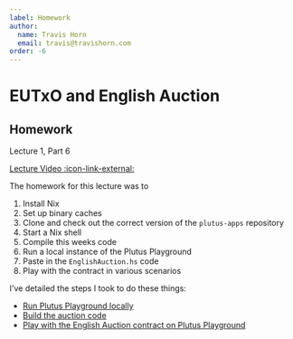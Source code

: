 ```yaml
---
label: Homework
author:
  name: Travis Horn
  email: travis@travishorn.com
order: -6
---
```


# EUTxO and English Auction

## Homework

Lecture 1, Part 6

[Lecture Video
:icon-link-external:](https://www.youtube.com/watch?v=tfanOE2ARho&list=PLNEK_Ejlx3x2nLM4fAck2JS6KhFQlXq2N&index=6)

The homework for this lecture was to

1. Install Nix
2. Set up binary caches
3. Clone and check out the correct version of the `plutus-apps` repository
4. Start a Nix shell
5. Compile this weeks code
6. Run a local instance of the Plutus Playground
7. Paste in the `EnglishAuction.hs` code
8. Play with the contract in various scenarios

I've detailed the steps I took to do these things:

- [Run Plutus Playground
  locally](../appendix/run-plutus-playground-locally.md)
- [Build the auction code](./03-building-example-code.md)
- [Play with the English Auction contract on Plutus
  Playground](./05-auction-contract-playground.md)
